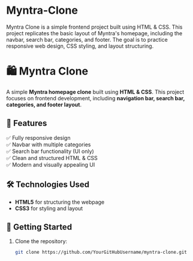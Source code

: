 # Myntra-Clone
Myntra Clone is a simple frontend project built using HTML &amp; CSS. This project replicates the basic layout of Myntra's homepage, including the navbar, search bar, categories, and footer. The goal is to practice responsive web design, CSS styling, and layout structuring.

# 🛍️ Myntra Clone

A simple **Myntra homepage clone** built using **HTML & CSS**. This project focuses on frontend development, including **navigation bar, search bar, categories, and footer layout**.

## 📌 Features
✅ Fully responsive design  
✅ Navbar with multiple categories  
✅ Search bar functionality (UI only)  
✅ Clean and structured HTML & CSS  
✅ Modern and visually appealing UI  

## 🛠️ Technologies Used
- **HTML5** for structuring the webpage  
- **CSS3** for styling and layout  

## 🚀 Getting Started
1. Clone the repository:
   ```sh
   git clone https://github.com/YourGitHubUsername/myntra-clone.git

